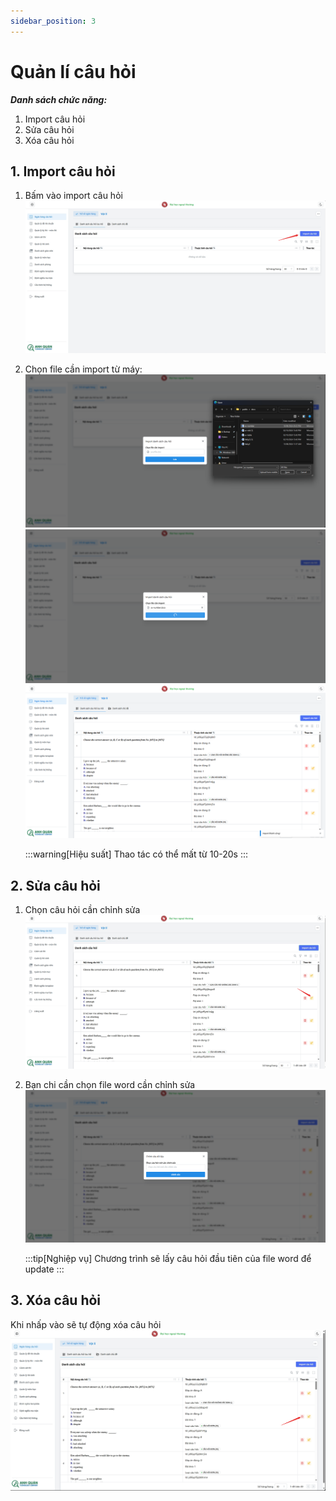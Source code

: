 ```yaml
---
sidebar_position: 3
---
```


# Quản lí câu hỏi

**_Danh sách chức năng:_**

1. Import câu hỏi
1. Sửa câu hỏi
1. Xóa câu hỏi

## 1. Import câu hỏi

1. Bấm vào import câu hỏi
   ![alt text](image-11.png)
1. Chọn file cần import từ máy:
   ![alt text](image-12.png)
   ![alt text](image-13.png)
   ![alt text](image-14.png)

   :::warning[Hiệu suất]
   Thao tác có thể mất từ 10-20s
   :::

## 2. Sửa câu hỏi

1. Chọn câu hỏi cần chỉnh sửa
   ![alt text](image-15.png)
1. Bạn chi cần chọn file word cần chỉnh sửa
   ![alt text](image-16.png)

   :::tip[Nghiệp vụ]
   Chương trình sẽ lấy câu hỏi đầu tiên của file word để update
   :::

## 3. Xóa câu hỏi

Khi nhấp vào sẽ tự động xóa câu hỏi
![alt text](image-17.png)
